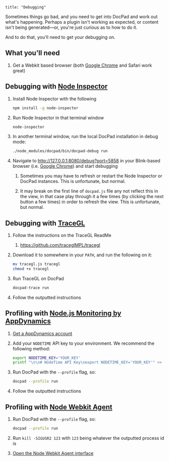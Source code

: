 ```
title: "Debugging"
```

Sometimes things go bad, and you need to get into DocPad and work out what's happening. Perhaps a plugin isn't working as expected, or content isn't being generated—or, you're just curious as to how to do it. 

And to do that, you'll need to get your debugging on.


## What you'll need

1. Get a Webkit based browser (both [Google Chrome](http://www.google.com/chrome/) and Safari work great)


## Debugging with [Node Inspector](https://github.com/dannycoates/node-inspector)

1. Install Node Inspector with the following

	``` bash
	npm install -g node-inspector
	```

1. Run Node Inspector in that terminal window

	``` bash
	node-inspector
	```

1. In another terminal window, run the local DocPad installation in debug mode:

	``` bash
	./node_modules/docpad/bin/docpad-debug run
	```

1. Navigate to http://127.0.0.1:8080/debug?port=5858 in your Blink-based browser (i.e. [Google Chrome](http://www.google.com/chrome/)) and start debugging

	1. Sometimes you may have to refresh or restart the Node Inspector or DocPad instances. This is unfortunate, but normal.
   
	1. It may break on the first line of `docpad.js` file any not reflect this in the view, in that case play through it a few times (by clicking the next button a few times) in order to refresh the view. This is unfortunate, but normal.



## Debugging with [TraceGL](https://github.com/traceglMPL/tracegl)

1. Follow the instructions on the TraceGL ReadMe
	
	1. https://github.com/traceglMPL/tracegl 

2. Download it to somewhere in your `PATH`, and run the following on it:

	``` bash
	mv tracegl.js tracegl
	chmod +x tracegl
	```

3. Run TraceGL on DocPad

	``` bash
	docpad-trace run
	```

4. Follow the outputted instructions


## Profiling with [Node.js Monitoring by AppDynamics](https://www.appdynamics.com/nodejs/)

1. [Get a AppDynamics account](https://portal.appdynamics.com/account/signup/signupForm/)

2. Add your `NODETIME` API key to your environment. We recommend the following method:

	``` bash
	export NODETIME_KEY='YOUR_KEY'
	printf "\n\n# NodeTime API Key\nexport NODETIME_KEY='YOUR_KEY'" >> ~/.bash_profile
	```

3. Run DocPad with the `--profile` flag, so:

	``` bash
 	docpad --profile run
	```

4. Follow the outputted instructions


## Profiling with [Node Webkit Agent](https://github.com/c4milo/node-webkit-agent)

1. Run DocPad with the `--profile` flag, so:

	``` bash
	docpad --profile run
	```

2. Run `kill -SIGUSR2 123` with `123` being whatever the outputted process id is

3. [Open the Node Webkit Agent interface](http://c4milo.github.io/node-webkit-agent/26.0.1410.65/inspector.html?host=localhost:9999&page=0)
